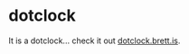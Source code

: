 dotclock
========

It is a dotclock... check it out [dotclock.brett.is](https://dotclock.brett.is/).
